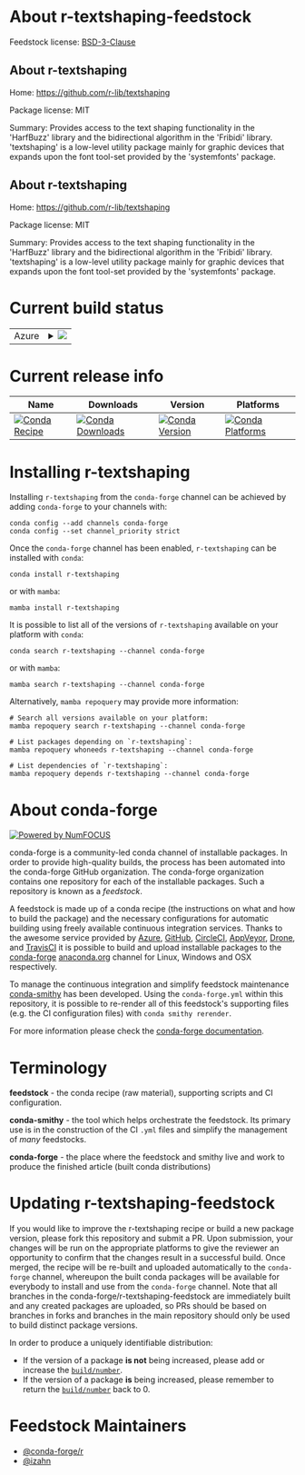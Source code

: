 About r-textshaping-feedstock
=============================

Feedstock license: [BSD-3-Clause](https://github.com/conda-forge/r-textshaping-feedstock/blob/main/LICENSE.txt)


About r-textshaping
-------------------

Home: https://github.com/r-lib/textshaping

Package license: MIT

Summary: Provides access to the text shaping functionality in the 'HarfBuzz' library and the bidirectional algorithm in the 'Fribidi' library. 'textshaping' is a low-level utility package mainly for graphic devices that expands upon the font tool-set provided by the 'systemfonts' package.

About r-textshaping
-------------------

Home: https://github.com/r-lib/textshaping

Package license: MIT

Summary: Provides access to the text shaping functionality in the 'HarfBuzz' library and the bidirectional algorithm in the 'Fribidi' library. 'textshaping' is a low-level utility package mainly for graphic devices that expands upon the font tool-set provided by the 'systemfonts' package.

Current build status
====================


<table>
    
  <tr>
    <td>Azure</td>
    <td>
      <details>
        <summary>
          <a href="https://dev.azure.com/conda-forge/feedstock-builds/_build/latest?definitionId=10870&branchName=main">
            <img src="https://dev.azure.com/conda-forge/feedstock-builds/_apis/build/status/r-textshaping-feedstock?branchName=main">
          </a>
        </summary>
        <table>
          <thead><tr><th>Variant</th><th>Status</th></tr></thead>
          <tbody><tr>
              <td>linux_64_r_base4.3</td>
              <td>
                <a href="https://dev.azure.com/conda-forge/feedstock-builds/_build/latest?definitionId=10870&branchName=main">
                  <img src="https://dev.azure.com/conda-forge/feedstock-builds/_apis/build/status/r-textshaping-feedstock?branchName=main&jobName=linux&configuration=linux%20linux_64_r_base4.3" alt="variant">
                </a>
              </td>
            </tr><tr>
              <td>linux_64_r_base4.4</td>
              <td>
                <a href="https://dev.azure.com/conda-forge/feedstock-builds/_build/latest?definitionId=10870&branchName=main">
                  <img src="https://dev.azure.com/conda-forge/feedstock-builds/_apis/build/status/r-textshaping-feedstock?branchName=main&jobName=linux&configuration=linux%20linux_64_r_base4.4" alt="variant">
                </a>
              </td>
            </tr><tr>
              <td>linux_aarch64_r_base4.3</td>
              <td>
                <a href="https://dev.azure.com/conda-forge/feedstock-builds/_build/latest?definitionId=10870&branchName=main">
                  <img src="https://dev.azure.com/conda-forge/feedstock-builds/_apis/build/status/r-textshaping-feedstock?branchName=main&jobName=linux&configuration=linux%20linux_aarch64_r_base4.3" alt="variant">
                </a>
              </td>
            </tr><tr>
              <td>linux_aarch64_r_base4.4</td>
              <td>
                <a href="https://dev.azure.com/conda-forge/feedstock-builds/_build/latest?definitionId=10870&branchName=main">
                  <img src="https://dev.azure.com/conda-forge/feedstock-builds/_apis/build/status/r-textshaping-feedstock?branchName=main&jobName=linux&configuration=linux%20linux_aarch64_r_base4.4" alt="variant">
                </a>
              </td>
            </tr><tr>
              <td>linux_ppc64le_r_base4.3</td>
              <td>
                <a href="https://dev.azure.com/conda-forge/feedstock-builds/_build/latest?definitionId=10870&branchName=main">
                  <img src="https://dev.azure.com/conda-forge/feedstock-builds/_apis/build/status/r-textshaping-feedstock?branchName=main&jobName=linux&configuration=linux%20linux_ppc64le_r_base4.3" alt="variant">
                </a>
              </td>
            </tr><tr>
              <td>linux_ppc64le_r_base4.4</td>
              <td>
                <a href="https://dev.azure.com/conda-forge/feedstock-builds/_build/latest?definitionId=10870&branchName=main">
                  <img src="https://dev.azure.com/conda-forge/feedstock-builds/_apis/build/status/r-textshaping-feedstock?branchName=main&jobName=linux&configuration=linux%20linux_ppc64le_r_base4.4" alt="variant">
                </a>
              </td>
            </tr><tr>
              <td>osx_64_r_base4.3</td>
              <td>
                <a href="https://dev.azure.com/conda-forge/feedstock-builds/_build/latest?definitionId=10870&branchName=main">
                  <img src="https://dev.azure.com/conda-forge/feedstock-builds/_apis/build/status/r-textshaping-feedstock?branchName=main&jobName=osx&configuration=osx%20osx_64_r_base4.3" alt="variant">
                </a>
              </td>
            </tr><tr>
              <td>osx_64_r_base4.4</td>
              <td>
                <a href="https://dev.azure.com/conda-forge/feedstock-builds/_build/latest?definitionId=10870&branchName=main">
                  <img src="https://dev.azure.com/conda-forge/feedstock-builds/_apis/build/status/r-textshaping-feedstock?branchName=main&jobName=osx&configuration=osx%20osx_64_r_base4.4" alt="variant">
                </a>
              </td>
            </tr><tr>
              <td>osx_arm64_r_base4.3</td>
              <td>
                <a href="https://dev.azure.com/conda-forge/feedstock-builds/_build/latest?definitionId=10870&branchName=main">
                  <img src="https://dev.azure.com/conda-forge/feedstock-builds/_apis/build/status/r-textshaping-feedstock?branchName=main&jobName=osx&configuration=osx%20osx_arm64_r_base4.3" alt="variant">
                </a>
              </td>
            </tr><tr>
              <td>osx_arm64_r_base4.4</td>
              <td>
                <a href="https://dev.azure.com/conda-forge/feedstock-builds/_build/latest?definitionId=10870&branchName=main">
                  <img src="https://dev.azure.com/conda-forge/feedstock-builds/_apis/build/status/r-textshaping-feedstock?branchName=main&jobName=osx&configuration=osx%20osx_arm64_r_base4.4" alt="variant">
                </a>
              </td>
            </tr><tr>
              <td>win_64_r_base4.3</td>
              <td>
                <a href="https://dev.azure.com/conda-forge/feedstock-builds/_build/latest?definitionId=10870&branchName=main">
                  <img src="https://dev.azure.com/conda-forge/feedstock-builds/_apis/build/status/r-textshaping-feedstock?branchName=main&jobName=win&configuration=win%20win_64_r_base4.3" alt="variant">
                </a>
              </td>
            </tr><tr>
              <td>win_64_r_base4.4</td>
              <td>
                <a href="https://dev.azure.com/conda-forge/feedstock-builds/_build/latest?definitionId=10870&branchName=main">
                  <img src="https://dev.azure.com/conda-forge/feedstock-builds/_apis/build/status/r-textshaping-feedstock?branchName=main&jobName=win&configuration=win%20win_64_r_base4.4" alt="variant">
                </a>
              </td>
            </tr>
          </tbody>
        </table>
      </details>
    </td>
  </tr>
</table>

Current release info
====================

| Name | Downloads | Version | Platforms |
| --- | --- | --- | --- |
| [![Conda Recipe](https://img.shields.io/badge/recipe-r--textshaping-green.svg)](https://anaconda.org/conda-forge/r-textshaping) | [![Conda Downloads](https://img.shields.io/conda/dn/conda-forge/r-textshaping.svg)](https://anaconda.org/conda-forge/r-textshaping) | [![Conda Version](https://img.shields.io/conda/vn/conda-forge/r-textshaping.svg)](https://anaconda.org/conda-forge/r-textshaping) | [![Conda Platforms](https://img.shields.io/conda/pn/conda-forge/r-textshaping.svg)](https://anaconda.org/conda-forge/r-textshaping) |

Installing r-textshaping
========================

Installing `r-textshaping` from the `conda-forge` channel can be achieved by adding `conda-forge` to your channels with:

```
conda config --add channels conda-forge
conda config --set channel_priority strict
```

Once the `conda-forge` channel has been enabled, `r-textshaping` can be installed with `conda`:

```
conda install r-textshaping
```

or with `mamba`:

```
mamba install r-textshaping
```

It is possible to list all of the versions of `r-textshaping` available on your platform with `conda`:

```
conda search r-textshaping --channel conda-forge
```

or with `mamba`:

```
mamba search r-textshaping --channel conda-forge
```

Alternatively, `mamba repoquery` may provide more information:

```
# Search all versions available on your platform:
mamba repoquery search r-textshaping --channel conda-forge

# List packages depending on `r-textshaping`:
mamba repoquery whoneeds r-textshaping --channel conda-forge

# List dependencies of `r-textshaping`:
mamba repoquery depends r-textshaping --channel conda-forge
```


About conda-forge
=================

[![Powered by
NumFOCUS](https://img.shields.io/badge/powered%20by-NumFOCUS-orange.svg?style=flat&colorA=E1523D&colorB=007D8A)](https://numfocus.org)

conda-forge is a community-led conda channel of installable packages.
In order to provide high-quality builds, the process has been automated into the
conda-forge GitHub organization. The conda-forge organization contains one repository
for each of the installable packages. Such a repository is known as a *feedstock*.

A feedstock is made up of a conda recipe (the instructions on what and how to build
the package) and the necessary configurations for automatic building using freely
available continuous integration services. Thanks to the awesome service provided by
[Azure](https://azure.microsoft.com/en-us/services/devops/), [GitHub](https://github.com/),
[CircleCI](https://circleci.com/), [AppVeyor](https://www.appveyor.com/),
[Drone](https://cloud.drone.io/welcome), and [TravisCI](https://travis-ci.com/)
it is possible to build and upload installable packages to the
[conda-forge](https://anaconda.org/conda-forge) [anaconda.org](https://anaconda.org/)
channel for Linux, Windows and OSX respectively.

To manage the continuous integration and simplify feedstock maintenance
[conda-smithy](https://github.com/conda-forge/conda-smithy) has been developed.
Using the ``conda-forge.yml`` within this repository, it is possible to re-render all of
this feedstock's supporting files (e.g. the CI configuration files) with ``conda smithy rerender``.

For more information please check the [conda-forge documentation](https://conda-forge.org/docs/).

Terminology
===========

**feedstock** - the conda recipe (raw material), supporting scripts and CI configuration.

**conda-smithy** - the tool which helps orchestrate the feedstock.
                   Its primary use is in the construction of the CI ``.yml`` files
                   and simplify the management of *many* feedstocks.

**conda-forge** - the place where the feedstock and smithy live and work to
                  produce the finished article (built conda distributions)


Updating r-textshaping-feedstock
================================

If you would like to improve the r-textshaping recipe or build a new
package version, please fork this repository and submit a PR. Upon submission,
your changes will be run on the appropriate platforms to give the reviewer an
opportunity to confirm that the changes result in a successful build. Once
merged, the recipe will be re-built and uploaded automatically to the
`conda-forge` channel, whereupon the built conda packages will be available for
everybody to install and use from the `conda-forge` channel.
Note that all branches in the conda-forge/r-textshaping-feedstock are
immediately built and any created packages are uploaded, so PRs should be based
on branches in forks and branches in the main repository should only be used to
build distinct package versions.

In order to produce a uniquely identifiable distribution:
 * If the version of a package **is not** being increased, please add or increase
   the [``build/number``](https://docs.conda.io/projects/conda-build/en/latest/resources/define-metadata.html#build-number-and-string).
 * If the version of a package **is** being increased, please remember to return
   the [``build/number``](https://docs.conda.io/projects/conda-build/en/latest/resources/define-metadata.html#build-number-and-string)
   back to 0.

Feedstock Maintainers
=====================

* [@conda-forge/r](https://github.com/conda-forge/r/)
* [@izahn](https://github.com/izahn/)

